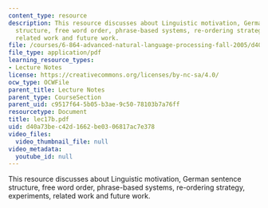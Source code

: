 ```yaml
---
content_type: resource
description: This resource discusses about Linguistic motivation, German sentence
  structure, free word order, phrase-based systems, re-ordering strategy, experiments,
  related work and future work.
file: /courses/6-864-advanced-natural-language-processing-fall-2005/d40a73bec42d1662be0306817ac7e378_lec17b.pdf
file_type: application/pdf
learning_resource_types:
- Lecture Notes
license: https://creativecommons.org/licenses/by-nc-sa/4.0/
ocw_type: OCWFile
parent_title: Lecture Notes
parent_type: CourseSection
parent_uid: c9517f64-5b05-b3ae-9c50-78103b7a76ff
resourcetype: Document
title: lec17b.pdf
uid: d40a73be-c42d-1662-be03-06817ac7e378
video_files:
  video_thumbnail_file: null
video_metadata:
  youtube_id: null
---
```

This resource discusses about Linguistic motivation, German sentence structure, free word order, phrase-based systems, re-ordering strategy, experiments, related work and future work.